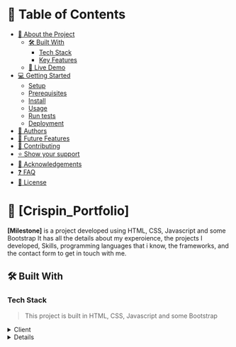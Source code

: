 
# 📗 Table of Contents

- [📖 About the Project](#about-project)
  - [🛠 Built With](#built-with)
    - [Tech Stack](#tech-stack)
    - [Key Features](#key-features)
  - [🚀 Live Demo](#live-demo)
- [💻 Getting Started](#getting-started)
  - [Setup](#setup)
  - [Prerequisites](#prerequisites)
  - [Install](#install)
  - [Usage](#usage)
  - [Run tests](#run-tests)
  - [Deployment](#triangular_flag_on_post-deployment)
- [👥 Authors](#authors)
- [🔭 Future Features](#future-features)
- [🤝 Contributing](#contributing)
- [⭐️ Show your support](#support)
- [🙏 Acknowledgements](#acknowledgements)
- [❓ FAQ](#faq)
- [📝 License](#license)


# 📖 [Crispin_Portfolio] <a name="about-project"></a>

**[Milestone]** is a project developed using HTML, CSS, Javascript and some Bootstrap It has all the details about my experoience, the projects I developed, Skills, programming languages that i know, the frameworks, and the contact form to get in touch with me.

## 🛠 Built With <a name="built-with"></a>

### Tech Stack <a name="tech-stack"></a>

> This project is built in HTML, CSS, Javascript and some Bootstrap

<details>
  <summary>Client</summary>
  <ul>
    <li><a href="https://reactjs.org/">HTML</a></li>
  </ul>
  <ul>
    <li><a href="https://reactjs.org/">CSS</a></li>
  </ul>
</details>
<details>

<!-- Features -->

### Key Features <a name="key-features"></a>

> This project has the following feature.

- **[About_me_feature]**
- **[Contact_me_form_feature]**
- **[Pop_up_window_feature]**

<!-- LIVE DEMO -->

## 🚀 Live Demo <a name="live-demo"></a>

> Here is the where the project is deployed.

- [Live Demo Link](https://bigizi.github.io/Portfolio/)

<p align="right">(<a href="#readme-top">back to top</a>)</p>


<!-- GETTING STARTED -->

## 💻 Getting Started <a name="getting-started"></a>

To get a local copy up and running, follow these steps.

### Prerequisites

In order to run this project you need:

### Setup

Clone this repository to your desired folder:

### Install

Install any code editor in your computer

clone the repo using this command:

git clone [https://github.com/Bigizi/Portfolio]

### Usage

To run the project, execute the following command:

Navigating to your repo use this command: cd [directory-name]


<p align="right">(<a href="#readme-top">back to top</a>)</p>

<!-- AUTHORS -->

## 👥 Authors <a name="authors"></a>

👤 **Author1**

- GitHub: [@Crispin](https://github.com/Bigizi)
- LinkedIn: [Crispin](https://www.linkedin.com/in/bigizi-nduwayo-crispin-74b534227/)


👤 **Author2**

- GitHub: [@amazinggacee](https://github.com/Amazinggracee)
- Twitter: [@amazinggaceu](https://twitter.com/amazinggraceu)
- LinkedIn: [Amarachi Dimkpa](https://linkedin.com/in/amarachi-dimkpa-070643183)


👤 **Author3**

- GitHub: [@Rudy](https://github.com/Rudy-Menekam)
- Twitter: [@Rudy](https://twitter.com/MenekamR)
- LinkedIn: [@Rudy](https://www.linkedin.com/in/menekam-rudy/)

<p align="right">(<a href="#readme-top">back to top</a>)</p>

<!-- FUTURE FEATURES -->

## 🔭 Future Features <a name="future-features"></a>


- [ ] **[new_feature_1]** More JavaScript functionalities.

<p align="right">(<a href="#readme-top">back to top</a>)</p>

<!-- CONTRIBUTING -->

## 🤝 Contributing <a name="contributing"></a>

Contributions, issues, and feature requests are welcome!

<!-- SUPPORT -->

## ⭐️ Show your support <a name="support"></a>

>This project will help you to know step by step to build a portfolio using HTML and CSS

If you like this project...

<p align="right">(<a href="#readme-top">back to top</a>)</p>

<!-- ACKNOWLEDGEMENTS -->

## 🙏 Acknowledgments <a name="acknowledgements"></a>

> I would like to thank all my code partners, morning session team and stand up call team
